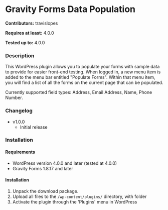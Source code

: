 # Gravity Forms Data Population
**Contributors:** travislopes

**Requires at least:** 4.0.0

**Tested up to:** 4.0.0

### Description
This WordPress plugin allows you to populate your forms with sample data to provide for easier front-end testing. When logged in, a new menu item is added to the menu bar entitled "Populate Forms". Within that menu item, you will find a list of all the forms on the current page that can be populated.

Currently supported field types: Address, Email Address, Name, Phone Number.

### Changelog
* v1.0.0
	* Initial release

### Installation
#### Requirements
* WordPress version 4.0.0 and later (tested at 4.0.0)
* Gravity Forms 1.8.17 and later

#### Installation
1. Unpack the download package.
1. Upload all files to the `/wp-content/plugins/` directory, with folder
1. Activate the plugin through the 'Plugins' menu in WordPress
